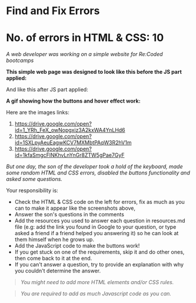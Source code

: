 # Find and Fix Errors

# **No. of errors in HTML & CSS: 10**

_A web developer was working on a simple website for Re:Coded bootcamps_

**This simple web page was designed to look like this before the JS part applied:**

And like this after JS part applied:

**A gif showing how the buttons and hover effect work:**

Here are the images links:

1. https://drive.google.com/open?id=1_YRh_FeX_owNopgxiz3A2kxWA4YnLHd6
2. https://drive.google.com/open?id=1SXLpyAeuEagwKCV7MXMbtPAqW3R2hV1m
3. https://drive.google.com/open?id=1kfaSmgcFlNKhvLnYnGr8ZTW5gPae7GyF

_But one day, the son of the developer took a hold of the keyboard, made some random HTML and CSS errors, disabled the buttons functionality and asked some questions._

Your responsibility is:

- Check the HTML & CSS code on the left for errors, fix as much as you can to make it appear like the screenshots above,
- Answer the son's questions in the comments
- Add the resources you used to answer each question in resources.md file (e.g: add the link you found in Google to your question, or type asked a friend if a friend helped you answering it) so he can look at them himself when he grows up.
- Add the JavaScript code to make the buttons work!
- If you get stuck on one of the requirements, skip it and do other ones, then come back to it at the end.
- If you can't answer a question, try to provide an explanation with why you couldn't determine the answer.

> _You might need to add more HTML elements and/or CSS rules._

> _You are required to add as much Javascript code as you can._
